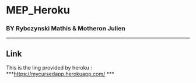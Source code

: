 # MEP_Heroku
### BY Rybczynski Mathis & Motheron Julien
---

## Link

This is the ling provided by heroku : ***https://mycursedapp.herokuapp.com/ ***